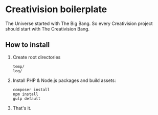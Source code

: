 # Creativision boilerplate
The Universe started with The Big Bang. So every Creativision project should start with The Creativision Bang.

## How to install
1. Create root directories 
   ```
   temp/
   log/
    ```
1. Install PHP & Node.js packages and build assets:
   ```console
   composer install
   npm install
   gulp default
   ```
1. That's it.
